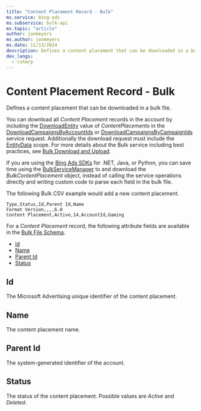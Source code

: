 ```yaml
---
title: "Content Placement Record - Bulk"
ms.service: bing-ads
ms.subservice: bulk-api
ms.topic: "article"
author: jonmeyers
ms.author: jonmeyers
ms.date: 11/13/2024
description: Defines a content placement that can be downloaded in a bulk file.
dev_langs:
  - csharp
---
```

# Content Placement Record - Bulk
Defines a content placement that can be downloaded in a bulk file.

You can download all *Content Placement* records in the account by including the [DownloadEntity](downloadentity.md) value of *ContentPlacements* in the [DownloadCampaignsByAccountIds](downloadcampaignsbyaccountids.md) or [DownloadCampaignsByCampaignIds](downloadcampaignsbycampaignids.md) service request. Additionally the download request must include the [EntityData](datascope.md#entitydata) scope. For more details about the Bulk service including best practices, see [Bulk Download and Upload](../guides/bulk-download-upload.md).

If you are using the [Bing Ads SDKs](../guides/client-libraries.md) for .NET, Java, or Python, you can save time using the [BulkServiceManager](../guides/sdk-bulk-service-manager.md) to and download the *BulkContentPlacement* object, instead of calling the service operations directly and writing custom code to parse each field in the bulk file.  

The following Bulk CSV example would add a new content placement.

```csv
Type,Status,Id,Parent Id,Name
Format Version,,,,6.0
Content Placement,Active,14,AccountId,Gaming
```

For a *Content Placement* record, the following attribute fields are available in the [Bulk File Schema](bulk-file-schema.md).  

- [Id](#id)
- [Name](#name)
- [Parent Id](#parentid)
- [Status](#status)

## <a name="id"></a>Id
The Microsoft Advertising unique identifier of the content placement.  

## <a name="name"></a>Name
The content placement name.  

## <a name="parentid"></a>Parent Id
The system-generated identifier of the account.  

## <a name="status"></a>Status
The status of the content placement. Possible values are *Active* and *Deleted*.  
